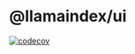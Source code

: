 # @llamaindex/ui

[![codecov](https://codecov.io/gh/run-llama/llama-ui/graph/badge.svg?token=HULSBAQBSB)](https://codecov.io/gh/run-llama/llama-ui)

